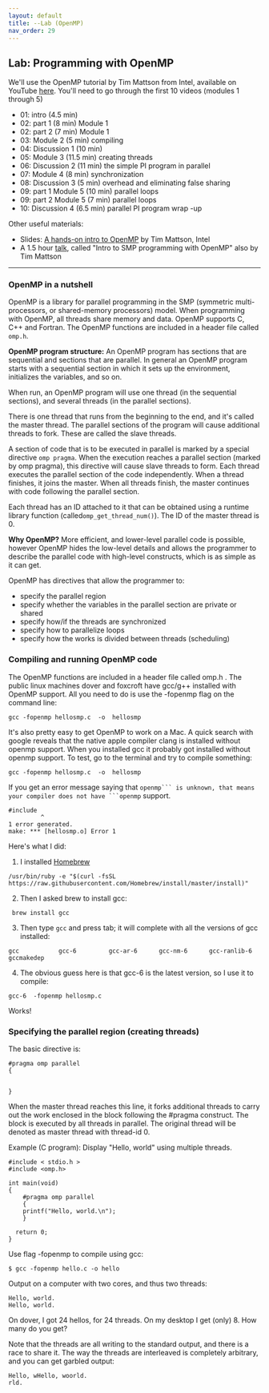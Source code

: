 ```yaml
---
layout: default 
title: --Lab (OpenMP)
nav_order: 29
---
```



## Lab: Programming with OpenMP 


We'll use the OpenMP  tutorial by Tim Mattson from Intel, available on YouTube [here](https://www.youtube.com/watch?v=6jFkNjhJ-Z4&list=PLLX-Q6B8xqZ8n8bwjGdzBJ25X2utwnoEG&index=3). You'll need to go through the first 10 videos (modules 1 through 5)

*  01: intro (4.5 min)
*  02: part 1 (8 min) Module 1
*  02: part 2 (7 min) Module 1
*  03: Module 2 (5 min) compiling
*  04: Discussion 1 (10 min)
*  05: Module 3 (11.5 min) creating threads
*  06: Discussion 2 (11 min) the simple PI program in parallel
*  07: Module 4 (8 min) synchronization
*  08: Discussion 3 (5 min) overhead and eliminating false sharing
*  09: part 1 Module 5 (10 min) parallel loops
*  09: part 2 Module 5 (7 min) parallel loops
* 10: Discussion 4 (6.5 min) parallel PI program wrap -up 

Other useful materials:

  * Slides: [A hands-on intro to OpenMP](https://github.com/tgmattso/OpenMP_intro_tutorial)  by Tim Mattson, Intel
  *  A 1.5 hour [talk](https://www.youtube.com/watch?v=fn2VAUSw6cI), called "Intro to SMP programming with OpenMP" also by Tim Mattson 


***

### OpenMP in a nutshell


OpenMP is a library for parallel programming in the SMP (symmetric multi-processors, or shared-memory processors) model. When programming with OpenMP, all threads share memory and data. OpenMP supports C, C++ and Fortran. The OpenMP functions are included in a header file called ```omp.h```.

__OpenMP program structure:__ An OpenMP program has sections that are sequential and sections that are parallel. In general an OpenMP program starts with a sequential section in which it sets up the environment, initializes the variables, and so on.

When run, an OpenMP program will use one thread (in the sequential sections), and several threads (in the parallel sections).

There is one thread that runs from the beginning to the end, and it's called the master thread. The parallel sections of the program will cause additional threads to fork. These are called the slave threads.

A section of code that is to be executed in parallel is marked by a special directive ```omp pragma```. When the execution reaches a parallel section (marked by omp pragma), this directive will cause slave threads to form. Each thread executes the parallel section of the code independently. When a thread finishes, it joins the master. When all threads finish, the master continues with code following the parallel section.

Each thread has an ID attached to it that can be obtained using a runtime library function (called```omp_get_thread_num()```). The ID of the master thread is 0.

__Why OpenMP?__ More efficient, and lower-level parallel code is possible, however OpenMP hides the low-level details and allows the programmer to describe the parallel code with high-level constructs, which is as simple as it can get.

OpenMP has directives that allow the programmer to:

  * specify the parallel region
  * specify whether the variables in the parallel section are private or shared
  * specify how/if the threads are synchronized
  *  specify how to parallelize loops
  * specify how the works is divided between threads (scheduling) 


### Compiling and running OpenMP code

The OpenMP functions are included in a header file called omp.h . The public linux machines dover and foxcroft have gcc/g++ installed with OpenMP support. All you need to do is use the -fopenmp flag on the command line:

```gcc -fopenmp hellosmp.c  -o  hellosmp```

It's also pretty easy to get OpenMP to work on a Mac. A quick search with google reveals that the native apple compiler clang is installed without openmp support. When you installed gcc it probably got installed without openmp support. To test, go to the terminal and try to compile something:

```gcc -fopenmp hellosmp.c  -o  hellosmp```

If you get an error message saying that ``openmp``` is unknown, that means your compiler does not have ```openmp`` support.

```hellosmp.c:12:10: fatal error: 'omp.h' file not found
#include 
         ^
1 error generated.
make: *** [hellosmp.o] Error 1
```

Here's what I did:

1. I installed [Homebrew](http://brew.sh/index.html)

```/usr/bin/ruby -e "$(curl -fsSL https://raw.githubusercontent.com/Homebrew/install/master/install)"```

2. Then I asked brew to install gcc:

``` brew install gcc```

3. Then type ```gcc``` and press tab; it will complete with all the versions of gcc installed:

```$gcc
gcc           gcc-6         gcc-ar-6      gcc-nm-6      gcc-ranlib-6  gccmakedep    
```
4. The obvious guess here is that gcc-6 is the latest version, so I use it to compile:

```gcc-6  -fopenmp hellosmp.c ```

Works!



### Specifying the parallel region (creating threads)

The basic directive is:

```
#pragma omp parallel 
{


}
```

When the master thread reaches this line, it forks additional threads to carry out the work enclosed in the block following the #pragma construct. The block is executed by all threads in parallel. The original thread will be denoted as master thread with thread-id 0.


Example (C program): Display "Hello, world" using multiple threads.

```
#include < stdio.h >
#include <omp.h>

int main(void)
{
    #pragma omp parallel
    {
    printf("Hello, world.\n");
    }

  return 0;
}
```

Use flag -fopenmp to compile using gcc:

```
$ gcc -fopenmp hello.c -o hello
```

Output on a computer with two cores, and thus two threads:

```
Hello, world.
Hello, world.
```
On dover, I got 24 hellos, for 24 threads. On my desktop I get (only) 8. How many do you get?

Note that the threads are all writing to the standard output, and there is a race to share it. The way the threads are interleaved is completely arbitrary, and you can get garbled output:

```
Hello, wHello, woorld.
rld.
```
